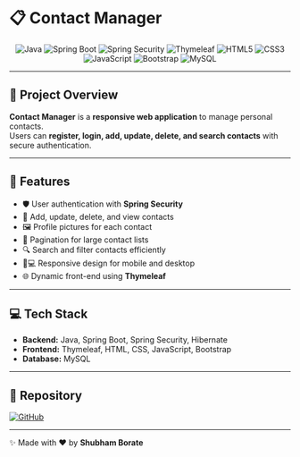 # 📋 Contact Manager

<div align="center">

![Java](https://img.shields.io/badge/-Java-FFD43B?style=for-the-badge&logo=java&logoColor=black)
![Spring Boot](https://img.shields.io/badge/-SpringBoot-6DB33F?style=for-the-badge&logo=spring&logoColor=white)
![Spring Security](https://img.shields.io/badge/-SpringSecurity-43B02A?style=for-the-badge&logo=springsecurity&logoColor=white)
![Thymeleaf](https://img.shields.io/badge/-Thymeleaf-005F0F?style=for-the-badge&logo=thymeleaf&logoColor=white)
![HTML5](https://img.shields.io/badge/-HTML5-E44D26?style=for-the-badge&logo=html5&logoColor=white)
![CSS3](https://img.shields.io/badge/-CSS3-264DE4?style=for-the-badge&logo=css3&logoColor=white)
![JavaScript](https://img.shields.io/badge/-JavaScript-F0DB4F?style=for-the-badge&logo=javascript&logoColor=black)
![Bootstrap](https://img.shields.io/badge/-Bootstrap-563D7C?style=for-the-badge&logo=bootstrap&logoColor=white)
![MySQL](https://img.shields.io/badge/-MySQL-4479A1?style=for-the-badge&logo=mysql&logoColor=white)

</div>

---

## 🚀 Project Overview
**Contact Manager** is a **responsive web application** to manage personal contacts.  
Users can **register, login, add, update, delete, and search contacts** with secure authentication.  

---

## 🎯 Features
- 🛡️ User authentication with **Spring Security**  
- 📝 Add, update, delete, and view contacts  
- 🖼️ Profile pictures for each contact  
- 📄 Pagination for large contact lists  
- 🔍 Search and filter contacts efficiently  
- 📱💻 Responsive design for mobile and desktop  
- 🌐 Dynamic front-end using **Thymeleaf**  

---

## 💻 Tech Stack
- **Backend:** Java, Spring Boot, Spring Security, Hibernate  
- **Frontend:** Thymeleaf, HTML, CSS, JavaScript, Bootstrap  
- **Database:** MySQL  

---

## 🔗 Repository
[![GitHub](https://img.shields.io/badge/-GitHub-black?style=for-the-badge&logo=github&logoColor=white)](https://github.com/shubhamborate25/ContactManager)

---

✨ Made with ❤️ by **Shubham Borate**
